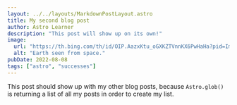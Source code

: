 ```yaml
---
layout: ../../layouts/MarkdownPostLayout.astro
title: My second blog post
author: Astro Learner
description: "This post will show up on its own!"
image: 
  url: "https://th.bing.com/th/id/OIP.AazxKtu_oGXKZTVnnKX6PwHaHa?pid=ImgDet&rs=1"
  alt: "Earth seen from space."
pubDate: 2022-08-08
tags: ["astro", "successes"]
---
```

This post should show up with my other blog posts, because `Astro.glob()` is returning a list of all my posts in order to create my list.

